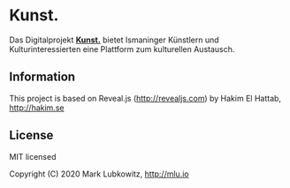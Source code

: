 # Kunst.

Das Digitalprojekt [**Kunst.**](http://kunst.ismaning.digital) bietet Ismaninger Künstlern und Kulturinteressierten eine Plattform zum kulturellen Austausch.

## Information

This project is based on Reveal.js (http://revealjs.com) by Hakim El Hattab, http://hakim.se

## License

MIT licensed

Copyright (C) 2020 Mark Lubkowitz, http://mlu.io
